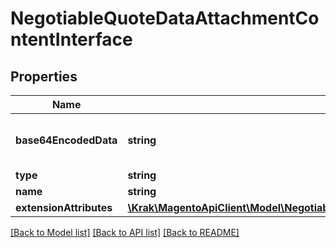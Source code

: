 # NegotiableQuoteDataAttachmentContentInterface

## Properties
Name | Type | Description | Notes
------------ | ------------- | ------------- | -------------
**base64EncodedData** | **string** | Media data (base64 encoded content). | 
**type** | **string** | MIME type. | 
**name** | **string** | File name. | 
**extensionAttributes** | [**\Krak\MagentoApiClient\Model\NegotiableQuoteDataAttachmentContentExtensionInterface**](NegotiableQuoteDataAttachmentContentExtensionInterface.md) |  | [optional] 

[[Back to Model list]](../README.md#documentation-for-models) [[Back to API list]](../README.md#documentation-for-api-endpoints) [[Back to README]](../README.md)


